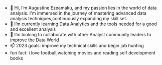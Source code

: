 - 👋 Hi, I’m Augustine Ezeamaku, and my passion lies in the world of data analysis. I'm immersed in the journey of mastering advanced data analysis techniques,continuously expanding my skill set.
- 🌱 I’m currently learning Data Analytics and the tools needed for a good and excellent analysis
- 💞️ I’m looking to collaborate with other Analyst community leaders to improve the Data World 
- 📫 2023 goals: improve my technical skills and begin job hunting
- fun fact: i love football,watching movies and reading self development books

<!---
AugustineEzeamaku/AugustineEzeamaku is a ✨ special ✨ repository because its `README.md` (this file) appears on your GitHub profile.
You can click the Preview link to take a look at your changes.
--->
